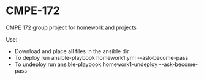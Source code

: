 # CMPE-172
CMPE 172 group project for homework and projects

Use:
 - Download and place all files in the ansible dir
 - To deploy run ansible-playbook homework1.yml --ask-become-pass
 - To undeploy run ansible-playbook homework1-undeploy --ask-become-pass
 
 
